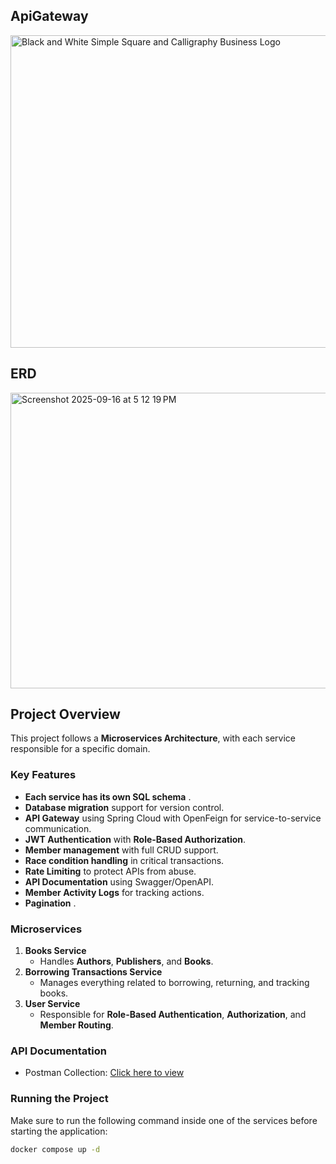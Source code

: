 ## ApiGateway
<img width="1024" height="500" alt="Black and White Simple Square and Calligraphy Business Logo" src="https://github.com/user-attachments/assets/e9c6aa4c-28f1-4833-b042-01471a18c05c" />

## ERD
<img width="641" height="473" alt="Screenshot 2025-09-16 at 5 12 19 PM" src="https://github.com/user-attachments/assets/29f12b9b-8c09-4d1f-b108-c9e811e5a9b3" />

## Project Overview  

This project follows a **Microservices Architecture**, with each service responsible for a specific domain.  

### Key Features  
- **Each service has its own SQL schema** .  
- **Database migration** support for version control.  
- **API Gateway** using Spring Cloud with OpenFeign for service-to-service communication.  
- **JWT Authentication** with **Role-Based Authorization**.  
- **Member management** with full CRUD support.  
- **Race condition handling** in critical transactions.  
- **Rate Limiting** to protect APIs from abuse.  
- **API Documentation** using Swagger/OpenAPI.  
- **Member Activity Logs** for tracking actions.  
- **Pagination** .  

### Microservices  
1. **Books Service**  
   - Handles **Authors**, **Publishers**, and **Books**.  
2. **Borrowing Transactions Service**  
   - Manages everything related to borrowing, returning, and tracking books.  
3. **User Service**  
   - Responsible for **Role-Based Authentication**, **Authorization**, and **Member Routing**.  

### API Documentation  
- Postman Collection: [Click here to view](https://postman.co/workspace/My-Workspace~ea8525f4-631b-48a4-8869-ffae1f0aa998/collection/32005719-32c7a4b2-321b-400b-b3ff-1fbf0421a14e?action=share&creator=32005719](https://www.postman.com/mohamedgamal167/workspace/code-81/collection/32005719-32c7a4b2-321b-400b-b3ff-1fbf0421a14e?action=share&creator=32005719))  

### Running the Project  
Make sure to run the following command inside one of the services before starting the application:  

```bash
docker compose up -d

 
